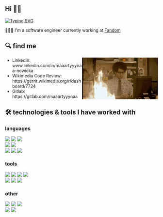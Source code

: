 ## Hi 👋🏻
[![Typing SVG](https://readme-typing-svg.herokuapp.com/?color=c084c4&lines=I'm+Martyna;I'm+software+engineer;Currently+working+at+Fandom)](https://git.io/typing-svg)
<!--
[![Typing SVG](https://readme-typing-svg.herokuapp.com/?color=9aedff&lines=I'm+Martyna;I'm+software+engineer;Currently+working+at+Fandom)](https://git.io/typing-svg)
source: https://github.com/DenverCoder1/readme-typing-svg
-->
<!--
![](https://github.com/maaartyyynaa/resources/blob/master/rsz_fandom_logo_2021_lockup_1.png)

<img align="center" src="https://github.com/maaartyyynaa/resources/blob/master/it-crowd.gif" width="200" />

<ul>
  <li> 👩🏻‍💻 I'm a software engineer currently working at <a href="https://www.fandom.com/">Fandom</a></li> 
  <li> 🔬 I graduated from <b>UAM Poznań</b> with a bachelor's degree in <b>bioinformatics</b> </li> 
</ul>
-->
👩🏻‍💻 I'm a software engineer currently working at <a href="https://www.fandom.com/">Fandom</a>
## 🔍 find me
<img align="right" src="https://github.com/maaartyyynaa/resources/blob/master/it-crowd.gif" width="250">
<ul>
  <li> LinkedIn: www.linkedin.com/in/maaartyyynaa-nowicka</li>
  <li> Wikimedia Code Review: https://gerrit.wikimedia.org/r/dashboard/7724</li>
  <li> Gitlab: https://gitlab.com/maaartyyynaa</li>
</ul>

## 🛠 technologies & tools I have worked with
### languages
![](https://img.shields.io/badge/-python-informational?style=flat&logo=python&logoColor=white&color=c084c4)
![](https://img.shields.io/badge/-django-informational?style=flat&logo=django&logoColor=white&color=c084c4)
![](https://img.shields.io/badge/-flask-informational?style=flat&logo=flask&logoColor=white&color=c084c4) \
![](https://img.shields.io/badge/PHP-informational?style=flat&logo=php&logoColor=white&color=c084c4)
![](https://img.shields.io/badge/mySQL-informational?style=flat&logo=mysql&logoColor=white&color=c084c4) \
![](https://img.shields.io/badge/JavaScript-informational?style=flat&logo=javascript&logoColor=white&color=c084c4)
![](https://img.shields.io/badge/html-informational?style=flat&logo=html&logoColor=white&color=c084c4)
![](https://img.shields.io/badge/css-informational?style=flat&logo=css&logoColor=white&color=c084c4)
### tools
![](https://img.shields.io/badge/MediaWiki-informational?style=flat&logo=&logoColor=white&color=c084c4)
![](https://img.shields.io/badge/docker-informational?style=flat&logo=docker&logoColor=white&color=c084c4)
![](https://img.shields.io/badge/k8s-informational?style=flat&logo=kubernetes&logoColor=white&color=c084c4)
![](https://img.shields.io/badge/jenkins-informational?style=flat&logo=jenkins&logoColor=white&color=c084c4) \
![](https://img.shields.io/badge/rabbitMQ-informational?style=flat&logo=rabbitmq&logoColor=white&color=c084c4)
![](https://img.shields.io/badge/kibana-informational?style=flat&logo=kibana&logoColor=white&color=c084c4)
![](https://img.shields.io/badge/swagger-informational?style=flat&logo=swagger&logoColor=white&color=c084c4)
### other
![](https://img.shields.io/badge/macOS-informational?style=flat&logo=gnubash&logoColor=white&color=c084c4)
![](https://img.shields.io/badge/linux-informational?style=flat&logo=linux&logoColor=white&color=c084c4)
![](https://img.shields.io/badge/bash-informational?style=flat&logo=javascript&logoColor=white&color=c084c4) \
![](https://img.shields.io/badge/jira-informational?style=flat&logo=jira&logoColor=white&color=c084c4)
![](https://img.shields.io/badge/confluence-informational?style=flat&logo=confluence&logoColor=white&color=c084c4)

<!--
## public repos stats
[![Maaartyyynaa's public repos stats](https://github-readme-stats.vercel.app/api?username=maaartyyynaa&count_private=true&show_icons=true&hide=stars,issues&show_icons=true&bg_color=30,e96443,904e95&title_color=fff&text_color=fff)](https://github.com/anuraghazra/github-readme-stats)
-->
